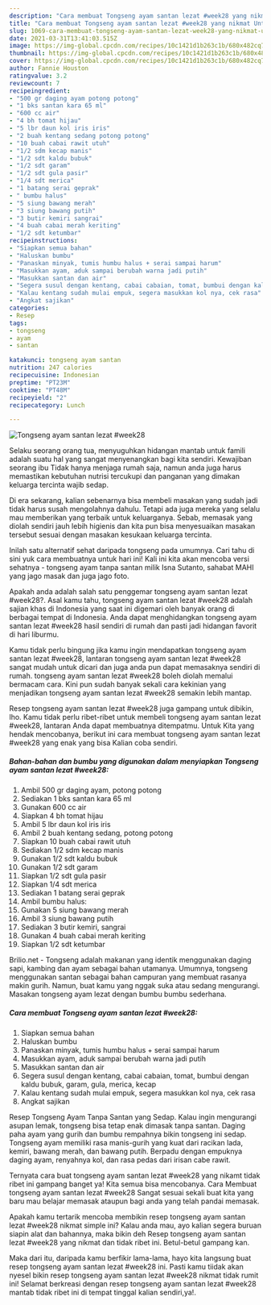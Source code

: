 ```yaml
---
description: "Cara membuat Tongseng ayam santan lezat #week28 yang nikmat Untuk Jualan"
title: "Cara membuat Tongseng ayam santan lezat #week28 yang nikmat Untuk Jualan"
slug: 1069-cara-membuat-tongseng-ayam-santan-lezat-week28-yang-nikmat-untuk-jualan
date: 2021-03-31T13:41:03.515Z
image: https://img-global.cpcdn.com/recipes/10c1421d1b263c1b/680x482cq70/tongseng-ayam-santan-lezat-week28-foto-resep-utama.jpg
thumbnail: https://img-global.cpcdn.com/recipes/10c1421d1b263c1b/680x482cq70/tongseng-ayam-santan-lezat-week28-foto-resep-utama.jpg
cover: https://img-global.cpcdn.com/recipes/10c1421d1b263c1b/680x482cq70/tongseng-ayam-santan-lezat-week28-foto-resep-utama.jpg
author: Fannie Houston
ratingvalue: 3.2
reviewcount: 7
recipeingredient:
- "500 gr daging ayam potong potong"
- "1 bks santan kara 65 ml"
- "600 cc air"
- "4 bh tomat hijau"
- "5 lbr daun kol iris iris"
- "2 buah kentang sedang potong potong"
- "10 buah cabai rawit utuh"
- "1/2 sdm kecap manis"
- "1/2 sdt kaldu bubuk"
- "1/2 sdt garam"
- "1/2 sdt gula pasir"
- "1/4 sdt merica"
- "1 batang serai geprak"
- " bumbu halus"
- "5 siung bawang merah"
- "3 siung bawang putih"
- "3 butir kemiri sangrai"
- "4 buah cabai merah keriting"
- "1/2 sdt ketumbar"
recipeinstructions:
- "Siapkan semua bahan"
- "Haluskan bumbu"
- "Panaskan minyak, tumis humbu halus + serai sampai harum"
- "Masukkan ayam, aduk sampai berubah warna jadi putih"
- "Masukkan santan dan air"
- "Segera susul dengan kentang, cabai cabaian, tomat, bumbui dengan kaldu bubuk, garam, gula, merica, kecap"
- "Kalau kentang sudah mulai empuk, segera masukkan kol nya, cek rasa"
- "Angkat sajikan"
categories:
- Resep
tags:
- tongseng
- ayam
- santan

katakunci: tongseng ayam santan 
nutrition: 247 calories
recipecuisine: Indonesian
preptime: "PT23M"
cooktime: "PT48M"
recipeyield: "2"
recipecategory: Lunch

---
```



![Tongseng ayam santan lezat #week28](https://img-global.cpcdn.com/recipes/10c1421d1b263c1b/680x482cq70/tongseng-ayam-santan-lezat-week28-foto-resep-utama.jpg)

Selaku seorang orang tua, menyuguhkan hidangan mantab untuk famili adalah suatu hal yang sangat menyenangkan bagi kita sendiri. Kewajiban seorang ibu Tidak hanya menjaga rumah saja, namun anda juga harus memastikan kebutuhan nutrisi tercukupi dan panganan yang dimakan keluarga tercinta wajib sedap.

Di era  sekarang, kalian sebenarnya bisa membeli masakan yang sudah jadi tidak harus susah mengolahnya dahulu. Tetapi ada juga mereka yang selalu mau memberikan yang terbaik untuk keluarganya. Sebab, memasak yang diolah sendiri jauh lebih higienis dan kita pun bisa menyesuaikan masakan tersebut sesuai dengan masakan kesukaan keluarga tercinta. 

Inilah satu alternatif sehat daripada tongseng pada umumnya. Cari tahu di sini yuk cara membuatnya untuk hari ini! Kali ini kita akan mencoba versi sehatnya - tongseng ayam tanpa santan milik Isna Sutanto, sahabat MAHI yang jago masak dan juga jago foto.

Apakah anda adalah salah satu penggemar tongseng ayam santan lezat #week28?. Asal kamu tahu, tongseng ayam santan lezat #week28 adalah sajian khas di Indonesia yang saat ini digemari oleh banyak orang di berbagai tempat di Indonesia. Anda dapat menghidangkan tongseng ayam santan lezat #week28 hasil sendiri di rumah dan pasti jadi hidangan favorit di hari liburmu.

Kamu tidak perlu bingung jika kamu ingin mendapatkan tongseng ayam santan lezat #week28, lantaran tongseng ayam santan lezat #week28 sangat mudah untuk dicari dan juga anda pun dapat memasaknya sendiri di rumah. tongseng ayam santan lezat #week28 boleh diolah memalui bermacam cara. Kini pun sudah banyak sekali cara kekinian yang menjadikan tongseng ayam santan lezat #week28 semakin lebih mantap.

Resep tongseng ayam santan lezat #week28 juga gampang untuk dibikin, lho. Kamu tidak perlu ribet-ribet untuk membeli tongseng ayam santan lezat #week28, lantaran Anda dapat membuatnya ditempatmu. Untuk Kita yang hendak mencobanya, berikut ini cara membuat tongseng ayam santan lezat #week28 yang enak yang bisa Kalian coba sendiri.

<!--inarticleads1-->

##### Bahan-bahan dan bumbu yang digunakan dalam menyiapkan Tongseng ayam santan lezat #week28:

1. Ambil 500 gr daging ayam, potong potong
1. Sediakan 1 bks santan kara 65 ml
1. Gunakan 600 cc air
1. Siapkan 4 bh tomat hijau
1. Ambil 5 lbr daun kol iris iris
1. Ambil 2 buah kentang sedang, potong potong
1. Siapkan 10 buah cabai rawit utuh
1. Sediakan 1/2 sdm kecap manis
1. Gunakan 1/2 sdt kaldu bubuk
1. Gunakan 1/2 sdt garam
1. Siapkan 1/2 sdt gula pasir
1. Siapkan 1/4 sdt merica
1. Sediakan 1 batang serai geprak
1. Ambil  bumbu halus:
1. Gunakan 5 siung bawang merah
1. Ambil 3 siung bawang putih
1. Sediakan 3 butir kemiri, sangrai
1. Gunakan 4 buah cabai merah keriting
1. Siapkan 1/2 sdt ketumbar


Brilio.net - Tongseng adalah makanan yang identik menggunakan daging sapi, kambing dan ayam sebagai bahan utamanya. Umumnya, tongseng menggunakan santan sebagai bahan campuran yang membuat rasanya makin gurih. Namun, buat kamu yang nggak suka atau sedang mengurangi. Masakan tongseng ayam lezat dengan bumbu bumbu sederhana. 

<!--inarticleads2-->

##### Cara membuat Tongseng ayam santan lezat #week28:

1. Siapkan semua bahan
1. Haluskan bumbu
1. Panaskan minyak, tumis humbu halus + serai sampai harum
1. Masukkan ayam, aduk sampai berubah warna jadi putih
1. Masukkan santan dan air
1. Segera susul dengan kentang, cabai cabaian, tomat, bumbui dengan kaldu bubuk, garam, gula, merica, kecap
1. Kalau kentang sudah mulai empuk, segera masukkan kol nya, cek rasa
1. Angkat sajikan


Resep Tongseng Ayam Tanpa Santan yang Sedap. Kalau ingin mengurangi asupan lemak, tongseng bisa tetap enak dimasak tanpa santan. Daging paha ayam yang gurih dan bumbu rempahnya bikin tongseng ini sedap. Tongseng ayam memiliki rasa manis-gurih yang kuat dari racikan lada, kemiri, bawang merah, dan bawang putih. Berpadu dengan empuknya daging ayam, renyahnya kol, dan rasa pedas dari irisan cabe rawit. 

Ternyata cara buat tongseng ayam santan lezat #week28 yang nikamt tidak ribet ini gampang banget ya! Kita semua bisa mencobanya. Cara Membuat tongseng ayam santan lezat #week28 Sangat sesuai sekali buat kita yang baru mau belajar memasak ataupun bagi anda yang telah pandai memasak.

Apakah kamu tertarik mencoba membikin resep tongseng ayam santan lezat #week28 nikmat simple ini? Kalau anda mau, ayo kalian segera buruan siapin alat dan bahannya, maka bikin deh Resep tongseng ayam santan lezat #week28 yang nikmat dan tidak ribet ini. Betul-betul gampang kan. 

Maka dari itu, daripada kamu berfikir lama-lama, hayo kita langsung buat resep tongseng ayam santan lezat #week28 ini. Pasti kamu tiidak akan nyesel bikin resep tongseng ayam santan lezat #week28 nikmat tidak rumit ini! Selamat berkreasi dengan resep tongseng ayam santan lezat #week28 mantab tidak ribet ini di tempat tinggal kalian sendiri,ya!.

